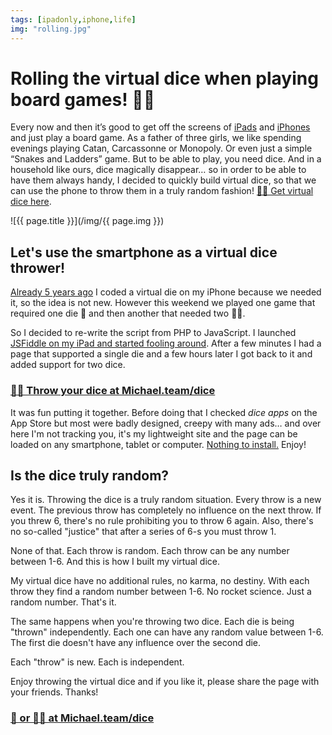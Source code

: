 ```yaml
---
tags: [ipadonly,iphone,life]
img: "rolling.jpg"
---
```


# Rolling the virtual dice when playing board games! 🎲🎲

Every now and then it’s good to get off the screens of [iPads](/ipadonly) and [iPhones](/iphone) and just play a board game. As a father of three girls, we like spending evenings playing Catan, Carcassonne or Monopoly. Or even just a simple “Snakes and Ladders” game. But to be able to play, you need dice. And in a household like ours, dice magically disappear… so in order to be able to have them always handy, I decided to quickly build virtual dice, so that we can use the phone to throw them in a truly random fashion! [🎲🎲 Get virtual dice here](/dice).

<!--More-->

![{{ page.title }}](/img/{{ page.img }})

## Let's use the smartphone as a virtual dice thrower!

[Already 5 years ago](https://sliwinski.com/code-iphone/) I coded a virtual die on my iPhone because we needed it, so the idea is not new. However this weekend we played one game that required one die 🎲 and then another that needed two 🎲🎲.

So I decided to re-write the script from PHP to JavaScript. I launched [JSFiddle on my iPad and started fooling around](https://jsfiddle.net/MichaelTeam/qenx3o8L/65/). After a few minutes I had a page that supported a single die and a few hours later I got back to it and added support for two dice.

### [🎲🎲 Throw your dice at Michael.team/dice](/dice)

It was fun putting it together. Before doing that I checked *dice apps* on the App Store but most were badly designed, creepy with many ads… and over here I'm not tracking you, it's my lightweight site and the page can be loaded on any smartphone, tablet or computer. [Nothing to install.](/dice) Enjoy!

## Is the dice truly random?

Yes it is. Throwing the dice is a truly random situation. Every throw is a new event. The previous throw has completely no influence on the next throw. If you threw 6, there's no rule prohibiting you to throw 6 again. Also, there's no so-called "justice" that after a series of 6-s you must throw 1.

None of that. Each throw is random. Each throw can be any number between 1-6. And this is how I built my virtual dice.

My virtual dice have no additional rules, no karma, no destiny. With each throw they find a random number between 1-6. No rocket science. Just a random number. That's it.

The same happens when you're throwing two dice. Each die is being "thrown" independently. Each one can have any random value between 1-6. The first die doesn't have any influence over the second die.

Each "throw" is new. Each is independent.

Enjoy throwing the virtual dice and if you like it, please share the page with your friends. Thanks!

### [🎲 or 🎲🎲 at Michael.team/dice](/dice)

[n]: https://michael.gratis/nozbe
[np]: https://michael.gratis/nozbepersonal